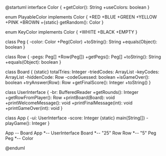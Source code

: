 @startuml
interface Color {
   +getColor(): String
   +useColors: boolean
}

enum PlayableColor implements Color {
    +RED
    +BLUE
    +GREEN
    +YELLOW
    +PINK
    +BROWN
    +{static} getRandom(): Color
}

enum KeyColor implements Color {
    +WHITE
    +BLACK
    +EMPTY
}

class Peg {
    -color: Color
    +Peg(Color)
    +toString(): String
    +equals(Object): boolean
}

class Row {
    -pegs: Peg[]
    +Row(Peg[])
    +getPegs(): Peg[]
    +toString(): String
    +equals(Object): boolean
}

class Board {
    {static} totalTries: Integer
    -triedCodes: ArrayList<Row>
    -keyCodes: ArrayList<Row>
    -hiddenCode: Row
    -codeGuessed: boolean
    +isGameOver(): boolean
    +tryAnswer(Row): Row
    +getFinalScore(): Integer
    +toString()
}

class UserInterface {
    -br: BufferedReader
    +getRounds(): Integer
    +getRowFromPlayer(): Row
    +printBoard(Board): void
    +printWelcomeMessage(): void
    +printFinalMessage(int): void
    +printGameOver(int): void
}

class App {
    -ui: UserInterface
    -score: Integer
    {static} main(String[])
    -playGame(): Integer
}

App -- Board
App *-- UserInterface
Board *-- "25" Row
Row *-- "5" Peg
Peg *-- Color

@enduml
